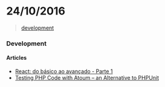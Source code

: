 # 24/10/2016

> [development](#development)


### Development

#### Articles
- [React: do básico ao avançado - Parte 1](https://braziljs.org/blog/react-do-basico-ao-avancado-parte-1/)
- [Testing PHP Code with Atoum – an Alternative to PHPUnit](https://www.sitepoint.com/testing-php-code-with-atoum-an-alternative-to-phpunit/)